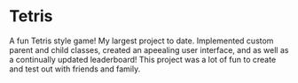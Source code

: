 # Tetris
A fun Tetris style game!
My largest project to date. Implemented custom parent and child classes, created an apeealing user interface, and as well as a continually updated leaderboard! This project was a lot of fun to create and test out with friends and family.

